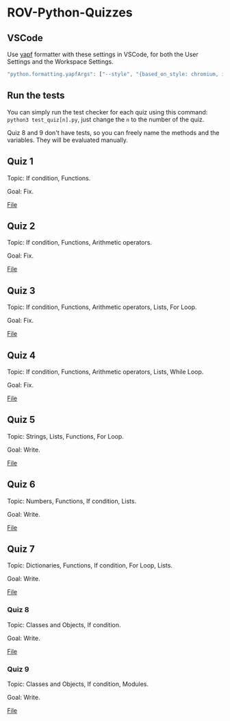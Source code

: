 # ROV-Python-Quizzes

## VSCode

Use [yapf](https://code.visualstudio.com/docs/python/editing#_formatting) formatter with these settings in VSCode, for both the User Settings and the Workspace Settings.

```javascript
"python.formatting.yapfArgs": ["--style", "{based_on_style: chromium, indent_width: 2}"]
```

## Run the tests

You can simply run the test checker for each quiz using this command: `python3 test_quiz[n].py`, just change the `n` to the number of the quiz.

Quiz 8 and 9 don't have tests, so you can freely name the methods and the variables. They will be evaluated manually.

## Quiz 1

Topic: If condition, Functions.

Goal: Fix.

[File](/quiz1.py)

## Quiz 2

Topic: If condition, Functions, Arithmetic operators.

Goal: Fix.

[File](/quiz2.py)

## Quiz 3

Topic: If condition, Functions, Arithmetic operators, Lists, For Loop.

Goal: Fix.

[File](/quiz3.py)

## Quiz 4

Topic: If condition, Functions, Arithmetic operators, Lists, While Loop.

Goal: Fix.

[File](/quiz4.py)

## Quiz 5

Topic: Strings, Lists, Functions, For Loop.

Goal: Write.

[File](/quiz5.py)

## Quiz 6

Topic: Numbers, Functions, If condition, Lists.

Goal: Write.

[File](/quiz6.py)

## Quiz 7

Topic: Dictionaries, Functions, If condition, For Loop, Lists.

Goal: Write.

[File](/quiz7.py)

### Quiz 8

Topic: Classes and Objects, If condition.

Goal: Write.

[File](/quiz8.py)

### Quiz 9

Topic: Classes and Objects, If condition, Modules.

Goal: Write.

[File](/quiz9.py)
